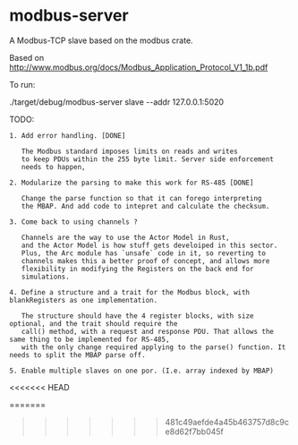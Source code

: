 # modbus-server
A Modbus-TCP slave based on the modbus crate.

Based on http://www.modbus.org/docs/Modbus_Application_Protocol_V1_1b.pdf

To run: 

./target/debug/modbus-server slave --addr 127.0.0.1:5020

TODO:

    1. Add error handling. [DONE]
    
       The Modbus standard imposes limits on reads and writes
       to keep PDUs within the 255 byte limit. Server side enforcement
       needs to happen,
       
    2. Modularize the parsing to make this work for RS-485 [DONE]
    
       Change the parse function so that it can forego interpreting
       the MBAP. And add code to intepret and calculate the checksum.
       
    3. Come back to using channels ?

       Channels are the way to use the Actor Model in Rust,
       and the Actor Model is how stuff gets develoiped in this sector.
       Plus, the Arc module has `unsafe` code in it, so reverting to
       channels makes this a better proof of concept, and allows more
       flexibility in modifying the Registers on the back end for
       simulations. 

    4. Define a structure and a trait for the Modbus block, with blankRegisters as one implementation.
    
       The structure should have the 4 register blocks, with size optional, and the trait should require the 
       call() method, with a request and response PDU. That allows the same thing to be implemented for RS-485,
       with the only change required applying to the parse() function. It needs to split the MBAP parse off. 
       
    5. Enable multiple slaves on one por. (I.e. array indexed by MBAP)
<<<<<<< HEAD

=======
>>>>>>> 481c49aefde4a45b463757d8c9ce8d62f7bb045f
